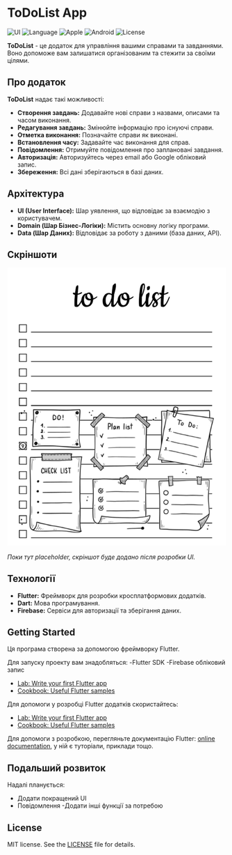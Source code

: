 # ToDoList App

![UI](https://img.shields.io/badge/Flutter-3.29-gold?logo=Flutter) ![Language](https://img.shields.io/badge/Dart-3.7-blue?logo=Dart) ![Apple](https://img.shields.io/badge/iOS-15-F4F4F4?logo=Apple) ![Android](https://img.shields.io/badge/Android-10-33A753?logo=Android) ![License](https://img.shields.io/badge/License-MIT-EF443B?logo=Cachet)

**ToDoList** - це додаток для управління вашими справами та завданнями. Воно допоможе вам залишатися організованим та стежити за своїми цілями.

## Про додаток

**ToDoList** надає такі можливості:

* **Створення завдань:** Додавайте нові справи з назвами, описами та часом виконання.
* **Редагування завдань:** Змінюйте інформацію про існуючі справи.
* **Отметка виконання:** Позначайте справи як виконані.
* **Встановлення часу:** Задавайте час виконання для справ.
* **Повідомлення:** Отримуйте повідомлення про заплановані завдання.
* **Авторизація:** Авторизуйтесь через email або Google обліковий запис.
* **Збереження:** Всі дані зберігаються в базі даних.

## Архітектура

* **UI (User Interface):** Шар уявлення, що відповідає за взаємодію з користувачем.
* **Domain (Шар Бізнес-Логіки):** Містить основну логіку програми.
* **Data (Шар Даних):** Відповідає за роботу з даними (база даних, API).

## Скріншоти

![Скріншот програми](image/screenshots.png)

*Поки тут placeholder, скріншот буде додано після розробки UI.*

## Технології

* **Flutter:** Фреймворк для розробки кросплатформових додатків.
* **Dart:** Мова програмування.
* **Firebase:** Сервіси для авторизації та зберігання даних.

## Getting Started

Ця програма створена за допомогою фреймворку Flutter.

Для запуску проекту вам знадобляться:
-Flutter SDK
-Firebase обліковий запис

* [Lab: Write your first Flutter app](https://docs.flutter.dev/get-started/codelab)
* [Cookbook: Useful Flutter samples](https://docs.flutter.dev/cookbook)

Для допомоги у розробці Flutter додатків скористайтесь:

* [Lab: Write your first Flutter app](https://docs.flutter.dev/get-started/codelab)
* [Cookbook: Useful Flutter samples](https://docs.flutter.dev/cookbook)

Для допомоги з розробкою, перегляньте документацію Flutter:
[online documentation](https://docs.flutter.dev/), у ній є туторіали, приклади тощо.

## Подальший розвиток

Надалі планується:

* Додати покращений UI
* Повідомлення
-Додати інші функції за потребою

## License

MIT license. See the [LICENSE](https://github.com/KsArt-IT/ToDoList-Firebase-Flutter?tab=MIT-1-ov-file) file for details.
